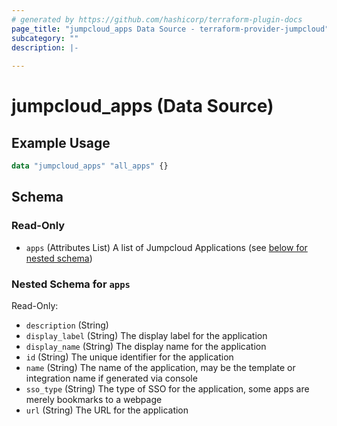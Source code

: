 ```yaml
---
# generated by https://github.com/hashicorp/terraform-plugin-docs
page_title: "jumpcloud_apps Data Source - terraform-provider-jumpcloud"
subcategory: ""
description: |-
  
---
```


# jumpcloud_apps (Data Source)



## Example Usage

```terraform
data "jumpcloud_apps" "all_apps" {}
```

<!-- schema generated by tfplugindocs -->
## Schema

### Read-Only

- `apps` (Attributes List) A list of Jumpcloud Applications (see [below for nested schema](#nestedatt--apps))

<a id="nestedatt--apps"></a>
### Nested Schema for `apps`

Read-Only:

- `description` (String)
- `display_label` (String) The display label for the application
- `display_name` (String) The display name for the application
- `id` (String) The unique identifier for the application
- `name` (String) The name of the application, may be the template or integration name if generated via console
- `sso_type` (String) The type of SSO for the application, some apps are merely bookmarks to a webpage
- `url` (String) The URL for the application
